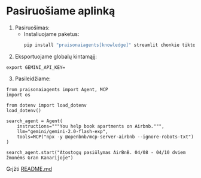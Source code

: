# Pasiruošiame aplinką

1. Pasiruošimas:
    * Instaliuojame paketus:
        ```bash
        pip install "praisonaiagents[knowledge]" streamlit chonkie tiktoken
        ```
2. Eksportuojame globalų kintamąjį:
```
export GEMINI_API_KEY=
```
3. Pasileidžiame:
```
from praisonaiagents import Agent, MCP
import os

from dotenv import load_dotenv
load_dotenv()

search_agent = Agent(
    instructions="""You help book apartments on Airbnb.""",
    llm="gemini/gemini-2.0-flash-exp",
    tools=MCP("npx -y @openbnb/mcp-server-airbnb --ignore-robots-txt")
)

search_agent.start("Atostogų pasiūlymas AirBnB. 04/08 - 04/10 dviem žmonėms Gran Kanarijoje")
```
Grįžti [README.md](../README.md)
